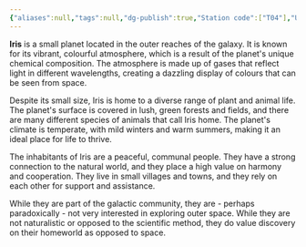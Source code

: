 ```yaml
---
{"aliases":null,"tags":null,"dg-publish":true,"Station code":["T04"],"Universal Name":"","permalink":"/narrative/locations/worlds/iris/","dgPassFrontmatter":true}
---
```


**Iris** is a small planet located in the outer reaches of the galaxy. It is known for its vibrant, colourful atmosphere, which is a result of the planet's unique chemical composition. The atmosphere is made up of gases that reflect light in different wavelengths, creating a dazzling display of colours that can be seen from space.

Despite its small size, Iris is home to a diverse range of plant and animal life. The planet's surface is covered in lush, green forests and fields, and there are many different species of animals that call Iris home. The planet's climate is temperate, with mild winters and warm summers, making it an ideal place for life to thrive.

The inhabitants of Iris are a peaceful, communal people. They have a strong connection to the natural world, and they place a high value on harmony and cooperation. They live in small villages and towns, and they rely on each other for support and assistance.

While they are part of the galactic community, they are - perhaps paradoxically - not very interested in exploring outer space. While they are not naturalistic or opposed to the scientific method, they do value discovery on their homeworld as opposed to space.

